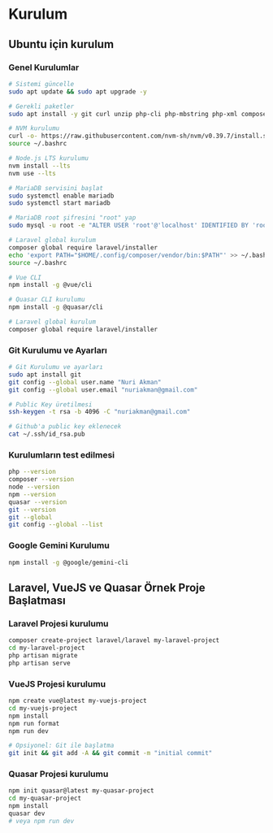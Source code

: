 # Kurulum

## Ubuntu için kurulum

### Genel Kurulumlar

```bash
# Sistemi güncelle
sudo apt update && sudo apt upgrade -y

# Gerekli paketler
sudo apt install -y git curl unzip php-cli php-mbstring php-xml composer mariadb-server

# NVM kurulumu
curl -o- https://raw.githubusercontent.com/nvm-sh/nvm/v0.39.7/install.sh | bash
source ~/.bashrc

# Node.js LTS kurulumu
nvm install --lts
nvm use --lts

# MariaDB servisini başlat
sudo systemctl enable mariadb
sudo systemctl start mariadb

# MariaDB root şifresini "root" yap
sudo mysql -u root -e "ALTER USER 'root'@'localhost' IDENTIFIED BY 'root'; FLUSH PRIVILEGES;"

# Laravel global kurulum
composer global require laravel/installer
echo 'export PATH="$HOME/.config/composer/vendor/bin:$PATH"' >> ~/.bashrc
source ~/.bashrc

# Vue CLI
npm install -g @vue/cli

# Quasar CLI kurulumu
npm install -g @quasar/cli

# Laravel global kurulum
composer global require laravel/installer
```

### Git Kurulumu ve Ayarları

```bash
# Git Kurulumu ve ayarları
sudo apt install git
git config --global user.name "Nuri Akman"
git config --global user.email "nuriakman@gmail.com"

# Public Key üretilmesi
ssh-keygen -t rsa -b 4096 -C "nuriakman@gmail.com"

# Github'a public key eklenecek
cat ~/.ssh/id_rsa.pub

```

### Kurulumların test edilmesi

```bash
php --version
composer --version
node --version
npm --version
quasar --version
git --version
git --global
git config --global --list
```

### Google Gemini Kurulumu

```bash
npm install -g @google/gemini-cli
```

## Laravel, VueJS ve Quasar Örnek Proje Başlatması

### Laravel Projesi kurulumu

```bash
composer create-project laravel/laravel my-laravel-project
cd my-laravel-project
php artisan migrate
php artisan serve
```

### VueJS Projesi kurulumu

```bash
npm create vue@latest my-vuejs-project
cd my-vuejs-project
npm install
npm run format
npm run dev

# Opsiyonel: Git ile başlatma
git init && git add -A && git commit -m "initial commit"
```

### Quasar Projesi kurulumu

```bash
npm init quasar@latest my-quasar-project
cd my-quasar-project
npm install
quasar dev
# veya npm run dev
```
